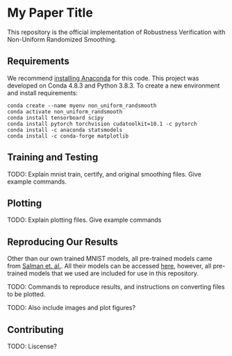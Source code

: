 # My Paper Title

This repository is the official implementation of Robustness Verification with Non-Uniform Randomized Smoothing. 

## Requirements

We recommend [installing Anaconda](https://docs.anaconda.com/anaconda/install/) for this code. This project was developed on Conda 4.8.3 and Python 3.8.3. To create a new environment and install requirements:

```setup
conda create --name myenv non_uniform_randsmooth
conda activate non_uniform_randsmooth
conda install tensorboard scipy
conda install pytorch torchvision cudatoolkit=10.1 -c pytorch
conda install -c anaconda statsmodels
conda install -c conda-forge matplotlib
```

## Training and Testing

TODO: Explain mnist train, certify, and original smoothing files. Give example commands.

## Plotting

TODO: Explain plotting files. Give example commands

## Reproducing Our Results

Other than our own trained MNIST models, all pre-trained models came from [Salman et. al.](https://github.com/Hadisalman/smoothing-adversarial#getting-started). All their models can be accessed [here](https://drive.google.com/file/d/1GH7OeKUzOGiouKhendC-501pLYNRvU8c/view), however, all pre-trained models that we used are included for use in this repository.

TODO: Commands to reproduce results, and instructions on converting files to be plotted.

TODO: Also include images and plot figures?

## Contributing

TODO: Liscense?
